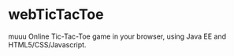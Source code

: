 webTicTacToe
============
muuu
Online Tic-Tac-Toe game in your browser, using Java EE and HTML5/CSS/Javascript.
